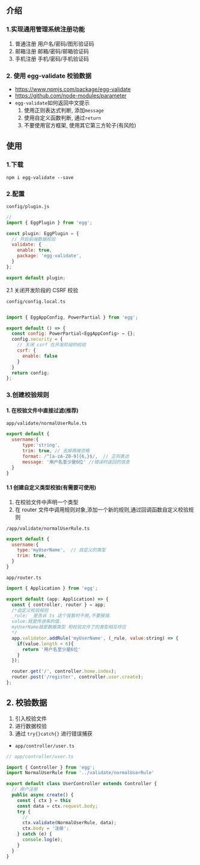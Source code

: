 ## 介绍

### 1.实现通用管理系统注册功能

1. 普通注册
   用户名/密码/图形验证码
2. 邮箱注册
   邮箱/密码/邮箱验证码
3. 手机注册
   手机/密码/手机验证码

### 2. 使用 egg-validate 校验数据

- https://www.npmjs.com/package/egg-validate
- https://github.com/node-modules/parameter
- `egg-validate`如何返回中文提示
  1. 使用正则表达式判断, 添加`message`
  2. 使用自定义函数判断, 通过`return`
  3. 不要使用官方框架, 使用其它第三方轮子(有风险)



## 使用

### 1.下载

```shell
npm i egg-validate --save
```

### 2.配置

`config/plugin.js`

```js
// 
import { EggPlugin } from 'egg';

const plugin: EggPlugin = {
  // 开启前端数据校验
  validate: {
    enable: true,
    package: 'egg-validate',
  }
};

export default plugin;

```

2.1 关闭开发阶段的 CSRF 校验

`config/config.local.ts`

```js

import { EggAppConfig, PowerPartial } from 'egg';

export default () => {
  const config: PowerPartial<EggAppConfig> = {};
  config.security = {
    // 关闭 csrf 在开发阶段的校验
    csrf: {
      enable: false
    }
  }
  return config;
};

```





### 3.创建校验规则

#### 1.  在校验文件中直接过滤(推荐)

 `app/validate/normalUserRule.ts`

```js
export default {
  username:{
      type:'string',
      trim: true, // 去掉两端空格
      format: /^[a-zA-Z0-9]{6,}$/,  // 正则表达
      message: '用户名至少是6位' //错误时返回的信息
  }
}
```



#### 1.1 创建自定义类型校验(有需要可使用)

1. 在校验文件中声明一个类型
2. 在 router 文件中调用规则对象,添加一个新的规则,通过回调函数自定义校验规则

`/app/validate/normalUserRule.ts`

```js
export default {
  username:{
    type:'myUserName',  // 自定义的类型
    trim: true,
  }
}
```



`app/router.ts`

```js
import { Application } from 'egg';

export default (app: Application) => {
  const { controller, router } = app;
  /*自定义校验规则
  _rule: _是告诉 ts 这个我暂时不用,不要报错.
  value:就是传进来的值.
  myUserName就是数据类型 和校验文件了的类型相互呼应
  */ 
  app.validator.addRule('myUserName', (_rule, value:string) => {
    if(value.length < 6){
      return '用户名至少是6位'
    }
  });

  router.get('/', controller.home.index);
  router.post('/register', controller.user.create);
};

```



## 2. 校验数据

1. 引入校验文件
2. 进行数据校验
3. 通过 `try{}catch{}` 进行错误捕获

- `app/controller/user.ts`

````js
// app/controller/user.ts

import { Controller } from 'egg';
import NormalUserRule from '../validate/normalUserRule'

export default class UserController extends Controller {
  // 用户注册
  public async create() {
    const { ctx } = this
    const data = ctx.request.body;
    try {
      // 
      ctx.validate(NormalUserRule, data);
      ctx.body = '注册';
    } catch (e) {
      console.log(e);
    }
  }
}

````































































